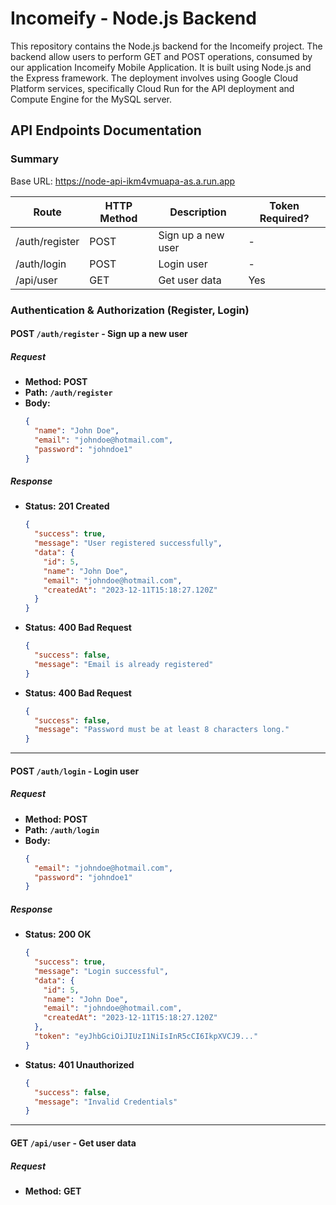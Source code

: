 # Incomeify - Node.js Backend

This repository contains the Node.js backend for the Incomeify project. The backend allow users to perform GET and POST operations, consumed by our application Incomeify Mobile Application. It is built using Node.js and the Express framework. The deployment involves using Google Cloud Platform services, specifically Cloud Run for the API deployment and Compute Engine for the MySQL server.

## API Endpoints Documentation

### Summary
Base URL: https://node-api-ikm4vmuapa-as.a.run.app

| Route          | HTTP Method | Description        | Token Required? |
| -------------- | ----------- | ------------------ | --------------- |
| /auth/register | POST        | Sign up a new user | -               |
| /auth/login    | POST        | Login user         | -               |
| /api/user      | GET         | Get user data      | Yes             |

### Authentication & Authorization (Register, Login)

#### POST `/auth/register` - Sign up a new user

##### Request

- **Method:** **POST**
- **Path:** **`/auth/register`**
- **Body:**
  ```json
  {
    "name": "John Doe",
    "email": "johndoe@hotmail.com",
    "password": "johndoe1"
  }
  ```

##### Response

- **Status:** **201 Created**
  ```json
  {
    "success": true,
    "message": "User registered successfully",
    "data": {
      "id": 5,
      "name": "John Doe",
      "email": "johndoe@hotmail.com",
      "createdAt": "2023-12-11T15:18:27.120Z"
    }
  }
  ```
- **Status:** **400 Bad Request**
  ```json
  {
    "success": false,
    "message": "Email is already registered"
  }
  ```
- **Status:** **400 Bad Request**
  ```json
  {
    "success": false,
    "message": "Password must be at least 8 characters long."
  }
  ```

---

#### POST `/auth/login` - Login user

##### Request

- **Method:** **POST**
- **Path:** **`/auth/login`**
- **Body:**
  ```json
  {
    "email": "johndoe@hotmail.com",
    "password": "johndoe1"
  }
  ```

##### Response

- **Status:** **200 OK**
  ```json
  {
    "success": true,
    "message": "Login successful",
    "data": {
      "id": 5,
      "name": "John Doe",
      "email": "johndoe@hotmail.com",
      "createdAt": "2023-12-11T15:18:27.120Z"
    },
    "token": "eyJhbGciOiJIUzI1NiIsInR5cCI6IkpXVCJ9..."
  }
  ```
- **Status:** **401 Unauthorized**
  ```json
  {
    "success": false,
    "message": "Invalid Credentials"
  }
  ```

---

#### GET `/api/user` - Get user data

##### Request
- **Method:** **GET**